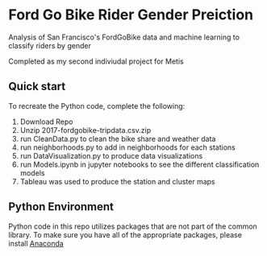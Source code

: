 # Ford Go Bike Rider Gender Preiction

Analysis of San Francisco's FordGoBike data and machine learning to classify riders by gender 

Completed as my second indiviudal project for Metis
 

## Quick start
  
To recreate the Python code, complete the following:
1. Download Repo
2. Unzip 2017-fordgobike-tripdata.csv.zip
3. run CleanData.py to clean the bike share and weather data
4. run neighborhoods.py to add in neighborhoods for each stations
5. run DataVisualization.py  to produce data visualizations
6. run Models.ipynb in jupyter notebooks to see the different classification models
7. Tableau was used to produce the station and cluster maps


## Python Environment
Python code in this repo utilizes packages that are not part of the common library. To make sure you have all of the 
appropriate packages, please install [Anaconda](https://www.continuum.io/downloads)
